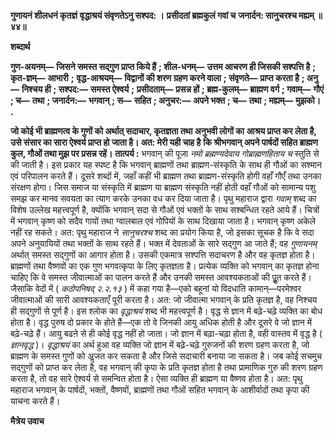 **गुणायनं शीलधनं कृतज्ञं** **वृद्धाश्रयं संवृणतेऽनु सश्पद: ।** **प्रसीदतां ब्रह्मकुलं गवां च** **जनार्दन: सानुचरश्च मह्यम् ॥ ४४॥** 

**शब्दार्थ** 

**गुण-अयनम्—** **जिसने समस्त सद्गुण प्राप्त किये हैं** **; शील-धनम्—** **उत्तम आचरण ही जिसकी सश्पत्ति है** **; कृत-ज्ञम्—** **आभारी** **;** **वृद्ध-आश्रयम्—** **विद्वानों की शरण ग्रहण करने वाला** **; संवृणते—** **प्राप्त करता है** **; अनु—** **निश्चय ही** **; सश्पद:—** **समस्त ऐश्वर्य** **;** **प्रसीदताम्—** **प्रसन्न हों** **; ब्रह्म-कुलम्—** **ब्राह्मण वर्ग** **; गवाम्—** **गौएं** **; च—** **तथा** **; जनार्दन:—** **भगवान्** **; स—** **सहित** **; अनुचर:—** **अपने भक्त** **; च—** **तथा** **; मह्यम्—** **मुझको।** **.** 

**जो कोई भी ब्राह्मणत्व के गुणों को अर्थात् सदाचार, कृतज्ञता तथा अनुभवी लोगों का** **आश्रय प्राप्त कर लेता है, उसे संसार का सारा ऐश्वर्य प्राप्त हो जाता है। अत: मेरी यही चाह है** **कि श्रीभगवान् अपने पार्षदों सहित ब्राह्मण कुल, गौओं तथा मुझ पर प्रसन्न रहें।** **तात्पर्य :** भगवान् की पूजा *नमो ब्रह्मण्यदेवाय गोब्राह्मणहिताय च* स्तुति से की जाती है। इस प्रकार यह स्पष्ट है कि भगवान् ब्राह्मणों तथा ब्राह्मण-संस्कृति के साथ ही गौओं का सश्मान एवं परिपालन करते हैं। दूसरे शब्दों में, जहाँ कहीं भी ब्राह्मण तथा ब्राह्मण-संस्कृति होगी वहाँ गौएँ तथा उनका संरक्षण होगा। जिस समाज या संस्कृति में ब्राह्मण या ब्राह्मण संस्कृति नहीं होती वहाँ गौओं को सामान्य पशु समझ कर मानव सवयता का त्याग करके उनका वध कर दिया जाता है। पृथु महाराज द्वारा *गवाम्* शब्द का विशेष उल्लेख महत्त्वपूर्ण है, क्योंकि भगवान् सदा से गौओं एवं भक्तों के साथ सश्बन्धित रहते आये हैं। चित्रों में भगवान् कृष्ण को सदैव गायों तथा ग्वालबाल एवं गोपियों के साथ दिखाया जाता है। भगवान् कृष्ण अकेले नहीं रह सकते। अत: पृथु महाराज ने *सानुचरश्च* शब्द का प्रयोग किया है, जो इसका सूचक है कि वे सदा अपने अनुयायियों तथा भक्तों के साथ रहते हैं। भक्त में देवताओं के सारे सद्गुण आ जाते हैं; वह *गुणायनम्* अर्थात् समस्त सद्गुणों का आगार होता है। उसकी एकमात्र सश्पत्ति सदाचरण है और वह कृतज्ञ होता है। ब्राह्मणों तथा वैष्णवों का एक गुण भगवत्कृपा के लिए कृतज्ञता है। प्रत्येक व्यक्ति को भगवान् का कृतज्ञ होना चाहिए कि वे समस्त जीवात्माओं का पालन करते हैं और उनकी समस्त आवश्यकताओं की पूॢत करते हैं। जैसाकि वेदों में ( *कठोपनिषद् २.२.१३* ) में कहा गया है—एको बहूनां यो विदधाति कामान्—परमेश्वर जीवात्माओं की सारी आवश्यकताएँ पूरी करता है। अत: जो जीवात्मा भगवान् के प्रति कृतज्ञ है, वह निश्चय ही सद्गुणों से पूर्ण है। इस श्लोक का *वृद्धाश्रयं* शब्द भी महत्त्वपूर्ण है। वृद्ध से ज्ञान में बढ़े-चढ़े व्यक्ति का बोध होता है। वृद्ध पुरुष दो प्रकार के होते हैं—एक तो वे जिनकी आयु अधिक होती है और दूसरे वे जो ज्ञान में बढ़े-चढ़े हैं। आयु बढऩे से ही कोई वृद्ध नहीं हो जाता। जो ज्ञान में बढ़ा-चढ़ा होता है, वही वास्तव में वृद्ध है ( *ज्ञानवृद्ध* )। *वृद्धाश्रयं* का अर्थ हुआ वह व्यक्ति जो ज्ञान में बढ़े-चढ़े गुरुजनों की शरण ग्रहण करता है, जो ब्राह्मण के समस्त गुणों को अॢजत कर सकता है और जिसे सदाचारी बनाया जा सकता है। जब कोई सचमुच सद्गुणों को प्राप्त कर लेता है, वह भगवान् की कृपा के प्रति कृतज्ञ होता है तथा प्रामाणिक गुरु की शरण ग्रहण करता है, तो वह सारे ऐश्वर्य से समन्वित होता है। ऐसा व्यक्ति ही ब्राह्मण या वैष्णव होता है। अत: पृथु महाराज भगवान् के पार्षदों, भक्तों, वैष्णवों, ब्राह्मणों तथा गौओं सहित भगवान् के आशीर्वादों तथा कृपा की याचना करते हैं।  

**मैत्रेय उवाच** 